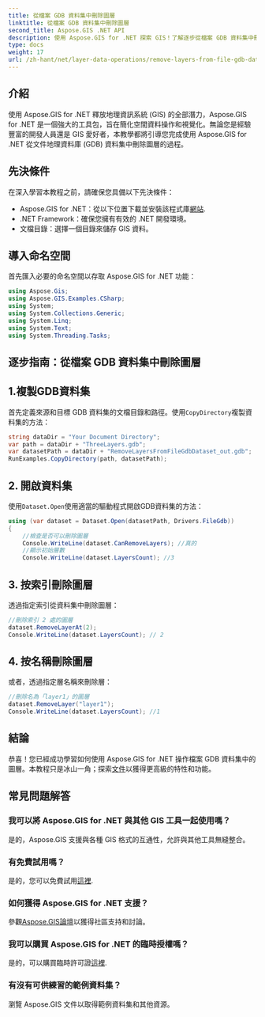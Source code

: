 ```yaml
---
title: 從檔案 GDB 資料集中刪除圖層
linktitle: 從檔案 GDB 資料集中刪除圖層
second_title: Aspose.GIS .NET API
description: 使用 Aspose.GIS for .NET 探索 GIS！了解逐步從檔案 GDB 資料集中刪除圖層。立即下載以獲得無縫的空間資料體驗。
type: docs
weight: 17
url: /zh-hant/net/layer-data-operations/remove-layers-from-file-gdb-dataset/
---
```

## 介紹
使用 Aspose.GIS for .NET 釋放地理資訊系統 (GIS) 的全部潛力，Aspose.GIS for .NET 是一個強大的工具包，旨在簡化空間資料操作和視覺化。無論您是經驗豐富的開發人員還是 GIS 愛好者，本教學都將引導您完成使用 Aspose.GIS for .NET 從文件地理資料庫 (GDB) 資料集中刪除圖層的過程。
## 先決條件
在深入學習本教程之前，請確保您具備以下先決條件：
-  Aspose.GIS for .NET：從以下位置下載並安裝該程式庫[網站](https://releases.aspose.com/gis/net/).
- .NET Framework：確保您擁有有效的 .NET 開發環境。
- 文檔目錄：選擇一個目錄來儲存 GIS 資料。
## 導入命名空間
首先匯入必要的命名空間以存取 Aspose.GIS for .NET 功能：
```csharp
using Aspose.Gis;
using Aspose.GIS.Examples.CSharp;
using System;
using System.Collections.Generic;
using System.Linq;
using System.Text;
using System.Threading.Tasks;
```
## 逐步指南：從檔案 GDB 資料集中刪除圖層
## 1.複製GDB資料集
首先定義來源和目標 GDB 資料集的文檔目錄和路徑。使用`CopyDirectory`複製資料集的方法：
```csharp
string dataDir = "Your Document Directory";
var path = dataDir + "ThreeLayers.gdb";
var datasetPath = dataDir + "RemoveLayersFromFileGdbDataset_out.gdb";
RunExamples.CopyDirectory(path, datasetPath);
```
## 2. 開啟資料集
使用`Dataset.Open`使用適當的驅動程式開啟GDB資料集的方法：
```csharp
using (var dataset = Dataset.Open(datasetPath, Drivers.FileGdb))
{
    //檢查是否可以刪除圖層
    Console.WriteLine(dataset.CanRemoveLayers); //真的
    //顯示初始層數
    Console.WriteLine(dataset.LayersCount); //3
```
## 3. 按索引刪除圖層
透過指定索引從資料集中刪除圖層：
```csharp
//刪除索引 2 處的圖層
dataset.RemoveLayerAt(2);
Console.WriteLine(dataset.LayersCount); // 2
```
## 4. 按名稱刪除圖層
或者，透過指定層名稱來刪除層：
```csharp
//刪除名為「layer1」的圖層
dataset.RemoveLayer("layer1");
Console.WriteLine(dataset.LayersCount); //1
```
## 結論
恭喜！您已經成功學習如何使用 Aspose.GIS for .NET 操作檔案 GDB 資料集中的圖層。本教程只是冰山一角；探索[文件](https://reference.aspose.com/gis/net/)以獲得更高級的特性和功能。
## 常見問題解答
### 我可以將 Aspose.GIS for .NET 與其他 GIS 工具一起使用嗎？
是的，Aspose.GIS 支援與各種 GIS 格式的互通性，允許與其他工具無縫整合。
### 有免費試用嗎？
是的，您可以免費試用[這裡](https://releases.aspose.com/).
### 如何獲得 Aspose.GIS for .NET 支援？
參觀[Aspose.GIS論壇](https://forum.aspose.com/c/gis/33)以獲得社區支持和討論。
### 我可以購買 Aspose.GIS for .NET 的臨時授權嗎？
是的，可以購買臨時許可證[這裡](https://purchase.aspose.com/temporary-license/).
### 有沒有可供練習的範例資料集？
瀏覽 Aspose.GIS 文件以取得範例資料集和其他資源。